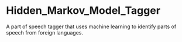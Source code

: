 # Hidden_Markov_Model_Tagger
A part of speech tagger that uses machine learning to identify parts of speech from foreign languages.
